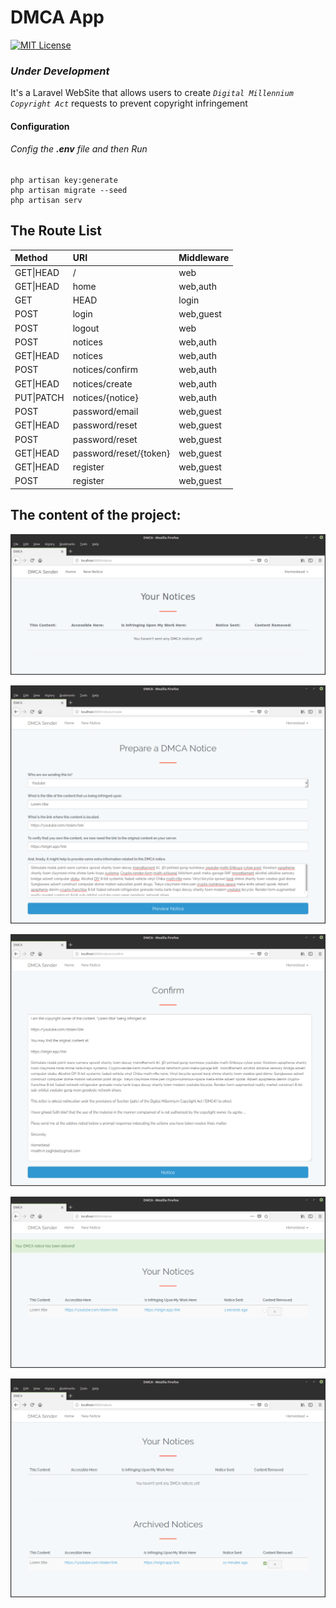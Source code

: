 # DMCA App


[![MIT License](https://img.shields.io/badge/license-MIT-blue.svg)](LICENSE)

### *Under Development*

It's a Laravel WebSite that allows users to create *`Digital Millennium Copyright Act`* requests to prevent copyright infringement


#### Configuration
	

###### Config the ***.env*** file and then Run
```
php artisan key:generate
php artisan migrate --seed
php artisan serv
```

## The Route List

| Method    | URI                    | Middleware   |
| :-------- | :--------------------- | :----------- |
| GET\|HEAD | /                      | web          |
| GET\|HEAD | home                   | web,auth     |
| GET|HEAD  | login                  | web,guest    |
| POST      | login                  | web,guest    |
| POST      | logout                 | web          |
| POST      | notices                | web,auth     |
| GET\|HEAD | notices                | web,auth     |
| POST      | notices/confirm        | web,auth     |
| GET\|HEAD | notices/create         | web,auth     |
| PUT\|PATCH| notices/{notice}       | web,auth     |
| POST      | password/email         | web,guest    |
| GET\|HEAD | password/reset         | web,guest    |
| POST      | password/reset         | web,guest    |
| GET\|HEAD | password/reset/{token} | web,guest    |
| GET\|HEAD | register               | web,guest    |
| POST      | register               | web,guest    |



## The content of the project:

![Empty Notices](notices_empty.png)

![Create New DMCA Request](create.png)

![Confirm DMCA Request](confirm.png)

![Created](notice.png)

![Archived](archived.png)

